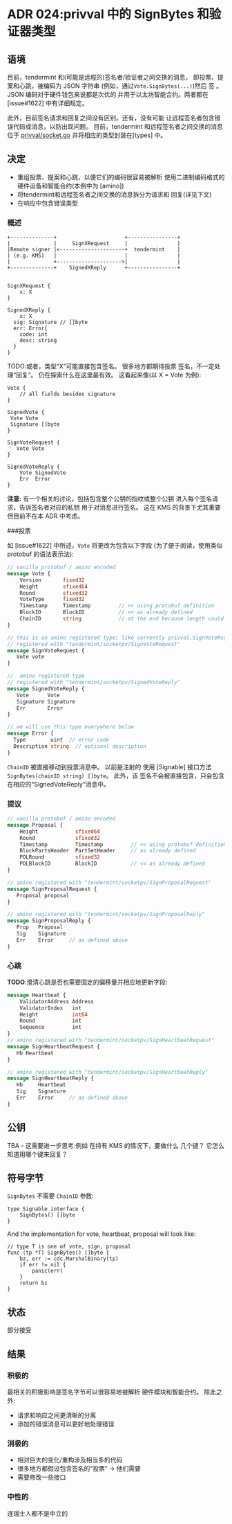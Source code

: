 # ADR 024:privval 中的 SignBytes 和验证器类型

## 语境

目前，tendermint 和(可能是远程的)签名者/验证者之间交换的消息，
即投票、提案和心跳，被编码为 JSON 字符串
(例如，通过`Vote.SignBytes(...)`)然后
签 。 JSON 编码对于硬件钱包来说都是次优的
并用于以太坊智能合约。两者都在 [issue#1622] 中有详细规定。

此外，目前签名请求和回复之间没有区别。还有，没有可能
让远程签名者包含错误代码或消息，以防出现问题。
目前，tendermint 和远程签名者之间交换的消息位于
[privval/socket.go] 并将相应的类型封装在[types] 中。


[privval/socket.go]:https://github.com/tendermint/tendermint/blob/d419fffe18531317c28c29a292ad7d253f6cafdf/privval/socket.go#L496-L502
[问题#1622]:https://github.com/tendermint/tendermint/issues/1622
[类型]:https://github.com/tendermint/tendermint/tree/master/types


## 决定

- 重组投票、提案和心跳，以便它们的编码很容易被解析
使用二进制编码格式的硬件设备和智能合约(本例中为 [amino])
- 将tendermint和远程签名者之间交换的消息拆分为请求和
回复(详见下文)
- 在响应中包含错误类型

### 概述
```
+--------------+                      +----------------+
|              |     SignXRequest     |                |
|Remote signer |<---------------------+  tendermint    |
| (e.g. KMS)   |                      |                |
|              +--------------------->|                |
+--------------+    SignedXReply      +----------------+


SignXRequest {
    x: X
}

SignedXReply {
    x: X
  sig: Signature // []byte
  err: Error{
    code: int
    desc: string
  }
}
```

TODO:或者，类型“X”可能直接包含签名。 很多地方都期待投票
签名，不一定处理“回复”。
仍在探索什么在这里最有效。
这看起来像(以 X = Vote 为例):

```
Vote {
    // all fields besides signature
}

SignedVote {
 Vote Vote
 Signature []byte
}

SignVoteRequest {
   Vote Vote
}

SignedVoteReply {
    Vote SignedVote
    Err  Error
}
```

**注意:** 有一个相关的讨论，包括包含整个公钥的指纹或整个公钥
进入每个签名请求，告诉签名者对应的私钥
用于对消息进行签名。 这在 KMS 的背景下尤其重要
但目前不在本 ADR 中考虑。


[氨基]:https://github.com/tendermint/go-amino/

###投票

如 [issue#1622] 中所述，`Vote` 将更改为包含以下字段
(为了便于阅读，使用类似 protobuf 的语法表示法):

```proto
// vanilla protobuf / amino encoded
message Vote {
    Version       fixed32
    Height        sfixed64
    Round         sfixed32
    VoteType      fixed32
    Timestamp     Timestamp         // << using protobuf definition
    BlockID       BlockID           // << as already defined
    ChainID       string            // at the end because length could vary a lot
}

// this is an amino registered type; like currently privval.SignVoteMsg:
// registered with "tendermint/socketpv/SignVoteRequest"
message SignVoteRequest {
   Vote vote
}

//  amino registered type
// registered with "tendermint/socketpv/SignedVoteReply"
message SignedVoteReply {
   Vote      Vote
   Signature Signature
   Err       Error
}

// we will use this type everywhere below
message Error {
  Type        uint  // error code
  Description string  // optional description
}

```

`ChainID` 被直接移动到投票消息中。 以前是注射的
使用 [Signable] 接口方法 `SignBytes(chainID string) []byte`。 此外，该
签名不会被直接包含，只会包含在相应的“SignedVoteReply”消息中。

[可签名]:https://github.com/tendermint/tendermint/blob/d419fffe18531317c28c29a292ad7d253f6cafdf/types/signable.go#L9-L11

### 提议

```proto
// vanilla protobuf / amino encoded
message Proposal {
    Height            sfixed64
    Round             sfixed32
    Timestamp         Timestamp         // << using protobuf definition
    BlockPartsHeader  PartSetHeader     // as already defined
    POLRound          sfixed32
    POLBlockID        BlockID           // << as already defined
}

// amino registered with "tendermint/socketpv/SignProposalRequest"
message SignProposalRequest {
   Proposal proposal
}

// amino registered with "tendermint/socketpv/SignProposalReply"
message SignProposalReply {
   Prop   Proposal
   Sig    Signature
   Err    Error     // as defined above
}
```

### 心跳

**TODO**:澄清心跳是否也需要固定的偏移量并相应地更新字段:

```proto
message Heartbeat {
	ValidatorAddress Address
	ValidatorIndex   int
	Height           int64
	Round            int
	Sequence         int
}
// amino registered with "tendermint/socketpv/SignHeartbeatRequest"
message SignHeartbeatRequest {
   Hb Heartbeat
}

// amino registered with "tendermint/socketpv/SignHeartbeatReply"
message SignHeartbeatReply {
   Hb     Heartbeat
   Sig    Signature
   Err    Error     // as defined above
}

```

## 公钥

TBA - 这需要进一步思考:例如 在持有 KMS 的情况下，要做什么
几个键？ 它怎么知道用哪个键来回复？

## 符号字节
`SignBytes` 不需要 `ChainID` 参数:

```golang
type Signable interface {
	SignBytes() []byte
}

```
And the implementation for vote, heartbeat, proposal will look like:
```golang
// type T is one of vote, sign, proposal
func (tp *T) SignBytes() []byte {
	bz, err := cdc.MarshalBinary(tp)
	if err != nil {
		panic(err)
	}
	return bz
}
```

## 状态

部分接受

## 结果



### 积极的

最相关的积极影响是签名字节可以很容易地被解析
硬件模块和智能合约。 除此之外:

- 请求和响应之间更清晰的分离
- 添加的错误消息可以更好地处理错误


### 消极的

- 相对巨大的变化/重构涉及相当多的代码
- 很多地方都假设包含签名的“投票” -> 他们需要
- 需要修改一些接口

### 中性的

连瑞士人都不是中立的
